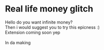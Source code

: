 <h1>Real life money glitch</h1>
Hello do you want infinite money?<br>
Then i would suggest you to try this epicness :)<br>
Extension coming soon yep<br>
<br>
In da making
